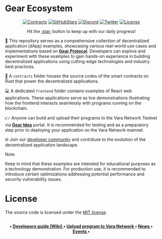 # Gear Ecosystem

<div align="center">

[![Contracts][c1]][c2]
[![GitHubStars][g1]][g2]
[![Discord][d1]][d2]
[![Twitter][t1]][t2]
[![License][l1]][l2]

[c1]:https://img.shields.io/github/actions/workflow/status/gear-foundation/dapps/contracts.yml?logo=github&label=Contracts
[c2]:contracts

[g1]: https://img.shields.io/github/stars/gear-foundation/dapps?style=flat-square&label=Stars
[g2]: https://github.com/gear-foundation/dapps

[t1]: https://img.shields.io/twitter/follow/VaraNetwork?style=social
[t2]: https://twitter.com/VaraNetwork

[d1]: https://img.shields.io/discord/891063355526217738?style=flat-square&label=Discord
[d2]: https://discord.com/invite/7BQznC9uD9

[l1]: https://img.shields.io/badge/License-MIT-success
[l2]: https://github.com/gear-foundation/dapps/blob/master/LICENSE
</div>

<p align="center">Hit the <a href="https://github.com/gear-foundation/dapps">:star:</a> button to keep up with our daily progress!</p>

:wave: This repository serves as a comprehensive collection of decentralized application (dApp) examples, showcasing various real-world use cases and implementations based on **[Gear Protocol](https://gear-tech.io/)**. Developers can explore and experiment with these examples to gain hands-on experience in building decentralized applications using cutting-edge technologies and industry best practices.

:scroll: A `contracts` folder houses the source codes of the smart contracts on Rust that power the decentralized applications.

:computer: A dedicated `frontend` folder contains examples of React web applications. These applications serve as live demonstrations illustrating how the frontend interacts seamlessly with programs running on the blockchain. 

:point_right: Anyone can build and upload their programs to the Vara Network Testnet via **[Gear Idea](https://idea.gear-tech.io/)** portal. It is recommended for testing and as a preparatory step prior to deploying your application on the Vara Network mainnet.

:globe_with_meridians: Join our [developer community](https://discord.gg/RyYBKXrrPn) and contribute to the evolution of the decentralized application landscape. 

> [!NOTE]  
> Keep in mind that these examples are intended for educational purposes as a technology demonstration. For production use, it is recommended to introduce certain optimizations addressing potential performance and security vulnerability issues.

# License

The source code is licensed under the [MIT license](LICENSE).

##

<h4>
<p align="center" nowrap>
 •
    <a href="https://wiki.gear-tech.io/" nowrap>
       Developers guide (Wiki)
    </a> •
    <a href="https://idea.gear-tech.io/">
      Upload program to Vara Network
    </a> •
        <a href="https://vara-network.io/news">
      News
    </a> •
    <a href="https://vara-network.io/events">
      Events
    </a> •
</p>
</h4>
